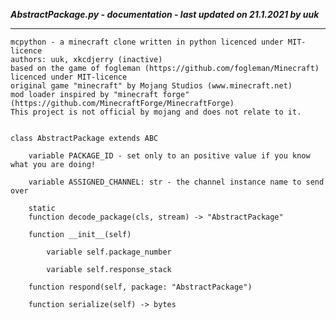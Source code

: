 ***AbstractPackage.py - documentation - last updated on 21.1.2021 by uuk***
___

    mcpython - a minecraft clone written in python licenced under MIT-licence
    authors: uuk, xkcdjerry (inactive)
    based on the game of fogleman (https://github.com/fogleman/Minecraft) licenced under MIT-licence
    original game "minecraft" by Mojang Studios (www.minecraft.net)
    mod loader inspired by "minecraft forge" (https://github.com/MinecraftForge/MinecraftForge)
    This project is not official by mojang and does not relate to it.


    class AbstractPackage extends ABC

        variable PACKAGE_ID - set only to an positive value if you know what you are doing!

        variable ASSIGNED_CHANNEL: str - the channel instance name to send over

        static
        function decode_package(cls, stream) -> "AbstractPackage"

        function __init__(self)

            variable self.package_number

            variable self.response_stack

        function respond(self, package: "AbstractPackage")

        function serialize(self) -> bytes